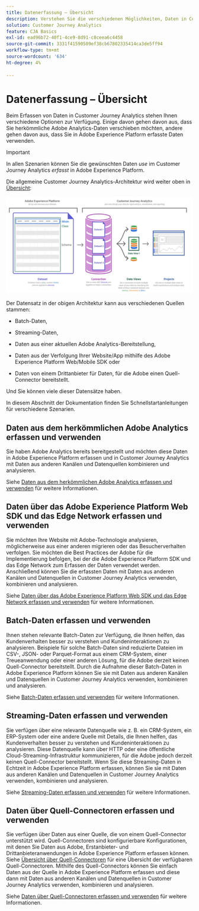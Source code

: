 ```yaml
---
title: Datenerfassung – Übersicht
description: Verstehen Sie die verschiedenen Möglichkeiten, Daten in Customer Journey Analytics zu erfassen.
solution: Customer Journey Analytics
feature: CJA Basics
exl-id: ead96b72-40f1-4ce9-8d91-c8ceea6c4458
source-git-commit: 3331f41590509ef38cb67802335414ca3de5ff94
workflow-type: tm+mt
source-wordcount: '634'
ht-degree: 4%

---
```


# Datenerfassung – Übersicht

Beim Erfassen von Daten in Customer Journey Analytics stehen Ihnen verschiedene Optionen zur Verfügung. Einige davon gehen davon aus, dass Sie herkömmliche Adobe Analytics-Daten verschieben möchten, andere gehen davon aus, dass Sie in Adobe Experience Platform erfasste Daten verwenden.

>[!IMPORTANT]
>
>In allen Szenarien können Sie die gewünschten Daten _use_ im Customer Journey Analytics _erfasst_ in Adobe Experience Platform.


Die allgemeine Customer Journey Analytics-Architektur wird weiter oben in [Übersicht](https://experienceleague.adobe.com/docs/analytics-platform/using/cja-overview/cja-overview.html?lang=de):

![Customer Journey Analytics](./assets/cja-architecture.png)

Der Datensatz in der obigen Architektur kann aus verschiedenen Quellen stammen:

- Batch-Daten,

- Streaming-Daten,

- Daten aus einer aktuellen Adobe Analytics-Bereitstellung,

- Daten aus der Verfolgung Ihrer Website/App mithilfe des Adobe Experience Platform Web/Mobile SDK oder

- Daten von einem Drittanbieter für Daten, für die Adobe einen Quell-Connector bereitstellt.

Und Sie können viele dieser Datensätze haben.

In diesem Abschnitt der Dokumentation finden Sie Schnellstartanleitungen für verschiedene Szenarien.

## Daten aus dem herkömmlichen Adobe Analytics erfassen und verwenden

Sie haben Adobe Analytics bereits bereitgestellt und möchten diese Daten in Adobe Experience Platform erfassen und in Customer Journey Analytics mit Daten aus anderen Kanälen und Datenquellen kombinieren und analysieren.

Siehe [Daten aus dem herkömmlichen Adobe Analytics erfassen und verwenden](./analytics.md) für weitere Informationen.

## Daten über das Adobe Experience Platform Web SDK und das Edge Network erfassen und verwenden

Sie möchten Ihre Website mit Adobe-Technologie analysieren, möglicherweise aus einer anderen  migrieren oder das Besucherverhalten verfolgen. Sie möchten die Best Practices der Adobe für die Implementierung befolgen, bei der die Adobe Experience Platform SDK und das Edge Network zum Erfassen der Daten verwendet werden. Anschließend können Sie die erfassten Daten mit Daten aus anderen Kanälen und Datenquellen in Customer Journey Analytics verwenden, kombinieren und analysieren.

Siehe [Daten über das Adobe Experience Platform Web SDK und das Edge Network erfassen und verwenden](./aepwebsdk.md) für weitere Informationen.

## Batch-Daten erfassen und verwenden

Ihnen stehen relevante Batch-Daten zur Verfügung, die Ihnen helfen, das Kundenverhalten besser zu verstehen und Kundeninteraktionen zu analysieren. Beispiele für solche Batch-Daten sind reduzierte Dateien im CSV-, JSON- oder Parquet-Format aus einem CRM-System, einer Treueanwendung oder einer anderen Lösung, für die Adobe derzeit keinen Quell-Connector bereitstellt. Durch die Aufnahme dieser Batch-Daten in Adobe Experience Platform können Sie sie mit Daten aus anderen Kanälen und Datenquellen in Customer Journey Analytics verwenden, kombinieren und analysieren.

Siehe [Batch-Daten erfassen und verwenden](./batch.md) für weitere Informationen.

## Streaming-Daten erfassen und verwenden

Sie verfügen über eine relevante Datenquelle wie z. B. ein CRM-System, ein ERP-System oder eine andere Quelle mit Details, die Ihnen helfen, das Kundenverhalten besser zu verstehen und Kundeninteraktionen zu analysieren. Diese Datenquelle kann über HTTP oder eine öffentliche Cloud-Streaming-Infrastruktur kommunizieren, für die Adobe jedoch derzeit keinen Quell-Connector bereitstellt. Wenn Sie diese Streaming-Daten in Echtzeit in Adobe Experience Platform erfassen, können Sie sie mit Daten aus anderen Kanälen und Datenquellen in Customer Journey Analytics verwenden, kombinieren und analysieren.

Siehe [Streaming-Daten erfassen und verwenden](./streaming.md) für weitere Informationen.

## Daten über Quell-Connectoren erfassen und verwenden

Sie verfügen über Daten aus einer Quelle, die von einem Quell-Connector unterstützt wird. Quell-Connectoren sind konfigurierbare Konfigurationen, mit denen Sie Daten aus Adobe, Erstanbieter- und Drittanbieteranwendungen in Adobe Experience Platform erfassen können. Siehe [Übersicht über Quell-Connectoren](https://experienceleague.adobe.com/docs/experience-platform/sources/home.html?lang=de) für eine Übersicht der verfügbaren Quell-Connectoren. Mithilfe des Quell-Connectors können Sie einfach Daten aus der Quelle in Adobe Experience Platform erfassen und diese dann mit Daten aus anderen Kanälen und Datenquellen in Customer Journey Analytics verwenden, kombinieren und analysieren.

Siehe [Daten über Quell-Connectoren erfassen und verwenden](./sources.md) für weitere Informationen.

